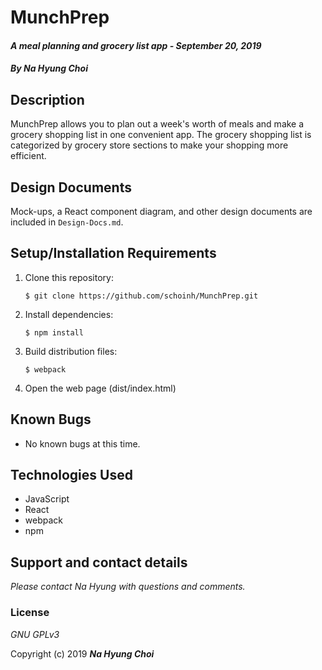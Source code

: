 # MunchPrep

#### _A meal planning and grocery list app - September 20, 2019_

#### _By **Na Hyung Choi**_

## Description
MunchPrep allows you to plan out a week's worth of meals and make a grocery shopping list in one convenient app. The grocery shopping list is categorized by grocery store sections to make your shopping more efficient.

## Design Documents
Mock-ups, a React component diagram, and other design documents are included in `Design-Docs.md`.

## Setup/Installation Requirements

1. Clone this repository:
    ```
    $ git clone https://github.com/schoinh/MunchPrep.git
    ```
2. Install dependencies:
    ```
    $ npm install
    ```
3. Build distribution files:
    ```
    $ webpack
    ```
4. Open the web page (dist/index.html)

## Known Bugs
* No known bugs at this time.

## Technologies Used
* JavaScript
* React
* webpack
* npm

## Support and contact details

_Please contact Na Hyung with questions and comments._

### License

*GNU GPLv3*

Copyright (c) 2019 **_Na Hyung Choi_**
